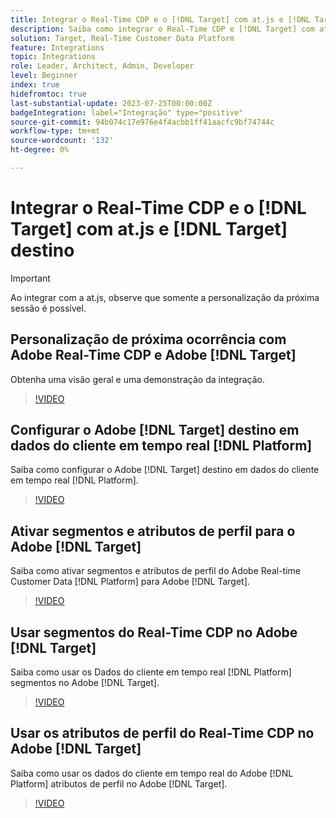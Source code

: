 ```yaml
---
title: Integrar o Real-Time CDP e o [!DNL Target] com at.js e [!DNL Target] destino
description: Saiba como integrar o Real-Time CDP e [!DNL Target] com at.js e [!DNL Target] destino.
solution: Target, Real-Time Customer Data Platform
feature: Integrations
topic: Integrations
role: Leader, Architect, Admin, Developer
level: Beginner
index: true
hidefromtoc: true
last-substantial-update: 2023-07-25T00:00:00Z
badgeIntegration: label="Integração" type="positive"
source-git-commit: 94b074c17e976e4f4acbb1ff41aacfc9bf74744c
workflow-type: tm+mt
source-wordcount: '132'
ht-degree: 0%

---
```



# Integrar o Real-Time CDP e o [!DNL Target] com at.js e [!DNL Target] destino

>[!IMPORTANT]
>
>Ao integrar com a at.js, observe que somente a personalização da próxima sessão é possível.


## Personalização de próxima ocorrência com Adobe Real-Time CDP e Adobe [!DNL Target]

Obtenha uma visão geral e uma demonstração da integração.

>[!VIDEO](https://video.tv.adobe.com/v/340091?quality=12&learn=on)

## Configurar o Adobe [!DNL Target] destino em dados do cliente em tempo real [!DNL Platform]

Saiba como configurar o Adobe [!DNL Target] destino em dados do cliente em tempo real [!DNL Platform].

>[!VIDEO](https://video.tv.adobe.com/v/3418799/?learn=on)

## Ativar segmentos e atributos de perfil para o Adobe [!DNL Target]

Saiba como ativar segmentos e atributos de perfil do Adobe Real-time Customer Data [!DNL Platform] para Adobe [!DNL Target].

>[!VIDEO](https://video.tv.adobe.com/v/3419036/?learn=on)

## Usar segmentos do Real-Time CDP no Adobe [!DNL Target]

Saiba como usar os Dados do cliente em tempo real [!DNL Platform] segmentos no Adobe [!DNL Target].

>[!VIDEO](https://video.tv.adobe.com/v/3419149/?learn=on)

## Usar os atributos de perfil do Real-Time CDP no Adobe [!DNL Target]

Saiba como usar os dados do cliente em tempo real do Adobe [!DNL Platform] atributos de perfil no Adobe [!DNL Target].

>[!VIDEO](https://video.tv.adobe.com/v/3419318/?learn=on)

